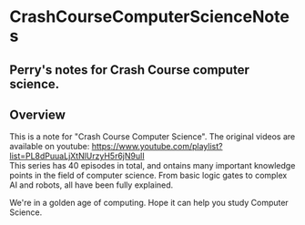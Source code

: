 # CrashCourseComputerScienceNotes
Perry's notes for Crash Course computer science. 
---
## Overview 
This is a note for "Crash Course Computer Science". 
The original videos are available on youtube: https://www.youtube.com/playlist?list=PL8dPuuaLjXtNlUrzyH5r6jN9ulI <br>
This series has 40 episodes in total, and ontains many important knowledge points in the field of computer science. From basic logic gates to complex AI and robots, all have been fully explained. <br>
<footer>
We're in a golden age of computing. 
Hope it can help you study Computer Science. 
</footer>

